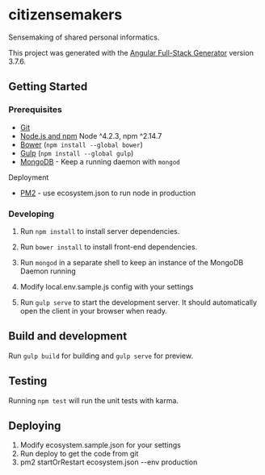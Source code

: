 # citizensemakers

Sensemaking of shared personal informatics.

This project was generated with the [Angular Full-Stack Generator](https://github.com/DaftMonk/generator-angular-fullstack) version 3.7.6.

## Getting Started

### Prerequisites

- [Git](https://git-scm.com/)
- [Node.js and npm](nodejs.org) Node ^4.2.3, npm ^2.14.7
- [Bower](bower.io) (`npm install --global bower`)
- [Gulp](http://gulpjs.com/) (`npm install --global gulp`)
- [MongoDB](https://www.mongodb.org/) - Keep a running daemon with `mongod`

Deployment
- [PM2](http://pm2.keymetrics.io/) - use ecosystem.json to run node in production


### Developing

1. Run `npm install` to install server dependencies.

2. Run `bower install` to install front-end dependencies.

3. Run `mongod` in a separate shell to keep an instance of the MongoDB Daemon running

4. Modify local.env.sample.js config with your settings

5. Run `gulp serve` to start the development server. It should automatically open the client in your browser when ready.

## Build and development

Run `gulp build` for building and `gulp serve` for preview.

## Testing

Running `npm test` will run the unit tests with karma.

## Deploying

1. Modify ecosystem.sample.json for your settings
2. Run deploy to get the code from git
3. pm2 startOrRestart ecosystem.json --env production

